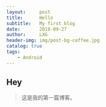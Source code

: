 ```yaml
---
layout:     post
title:      Hello
subtitle:   My first blog
date:       2018-09-27
author:     LXG
header-img: img/post-bg-coffee.jpg
catalog: true
tags:
    - Android
---
```


## Hey
>这是我的第一篇博客。